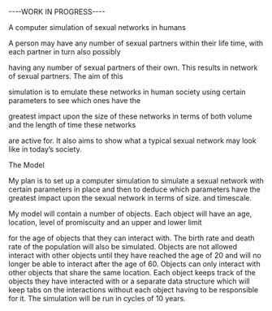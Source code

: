 

----WORK IN PROGRESS----

A computer simulation of sexual networks in humans

A person may have any number of sexual partners within their life time, with each partner in turn also possibly 

having any number of sexual partners of their own. This results in network of sexual partners. The aim of this 

simulation is to emulate these networks in human society using certain parameters to see which ones have the 

greatest impact upon the size of these networks in terms of both volume and the length of time these networks 

are active for. It also aims to show what a typical sexual network may look like in today’s society.

The Model

My plan is to set up a computer simulation to simulate a sexual network with certain parameters in place and then
to deduce which parameters have the greatest impact upon the sexual network in terms of size. and timescale. 

My model will contain a number of objects. Each object will have an age, location, level  of promiscuity and an upper and lower limit 

for the age of objects that they can interact with. The birth rate and death rate of the 
population will also be simulated. Objects are not allowed interact with other objects 
until they have reached the age of 20 and will no longer be able to interact after the 
age of 60. Objects can only interact with other objects that share the same location. 
Each object keeps track of the objects they have interacted with or a separate 
data structure which will keep tabs on the interactions without each object having to 
be responsible for it. The simulation will be run in cycles of 10 years.
